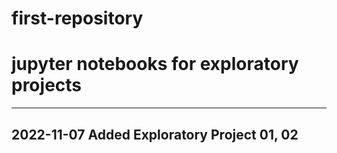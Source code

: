 # first-repository
# jupyter notebooks for exploratory projects
---------------------
2022-11-07
Added Exploratory Project 01, 02
---------------------
